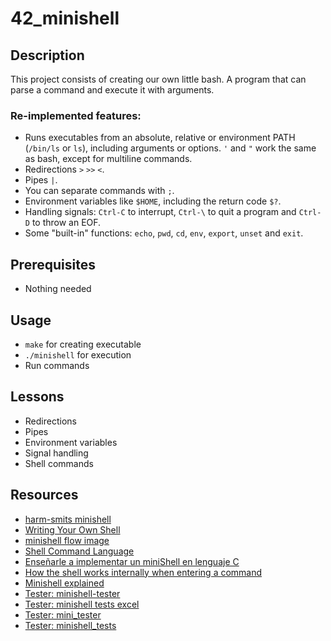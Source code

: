 # 42_minishell

## Description
This project consists of creating our own little bash. A program that can parse a command and execute it with arguments.

### Re-implemented features:
- Runs executables from an absolute, relative or environment PATH (`/bin/ls` or `ls`), including arguments or options. `'` and `"` work the same as bash, except for multiline commands.
- Redirections `>` `>>` `<`.
- Pipes `|`.
- You can separate commands with `;`.
- Environment variables like `$HOME`, including the return code `$?`.
- Handling signals: `Ctrl-C` to interrupt, `Ctrl-\` to quit a program and `Ctrl-D` to throw an EOF.
- Some "built-in" functions: `echo`, `pwd`, `cd`, `env`, `export`, `unset` and `exit`.

## Prerequisites
- Nothing needed

## Usage
- `make` for creating executable
- `./minishell` for execution
- Run commands

## Lessons
- Redirections
- Pipes
- Environment variables
- Signal handling
- Shell commands 

## Resources
- [harm-smits minishell](https://harm-smits.github.io/42docs/projects/minishell "harm-smits minishell")
- [Writing Your Own Shell](https://www.cs.purdue.edu/homes/grr/SystemsProgrammingBook/Book/Chapter5-WritingYourOwnShell.pdf "Writing Your Own Shell")
- [minishell flow image](https://github.com/romanwrites/minishell/blob/master/images/3.png "minishell flow image")
- [Shell Command Language](https://pubs.opengroup.org/onlinepubs/009695399/utilities/xcu_chap02.html "Shell Command Language")
- [Enseñarle a implementar un miniShell en lenguaje C](https://programmerclick.com/article/69491426925/ "Enseñarle a implementar un miniShell en lenguaje C")
- [How the shell works internally when entering a command](https://medium.com/@muxanz/how-the-shell-works-internally-when-entering-a-command-42f08458870 "How the shell works internally when entering a command")
- [Minishell explained](https://www.big-meter.com/opensource/en/60d00460ec41d21e72706e3b.html "Minishell explained")
- [Tester: minishell-tester](https://github.com/solaldunckel/minishell-tester "Tester: minishell-tester")
- [Tester: minishell tests excel](https://docs.google.com/spreadsheets/d/1fniV2dSRB5TaFGyX3O-iK0u61xR5jDdkFKYonKpilIc/edit#gid=0 "Tester: minishell tests excel")
- [Tester: mini_tester](https://github.com/potatokuka/mini_tester/blob/main/test_cmds.txt "Tester: mini_tester")
- [Tester: minishell_tests](https://github.com/t0mm4rx/minishell_tests "Tester: minishell_tests")
